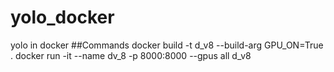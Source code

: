 # yolo_docker
yolo in docker
##Commands 
docker build -t d_v8 --build-arg GPU_ON=True .
docker run -it --name dv_8 -p 8000:8000 --gpus all d_v8
